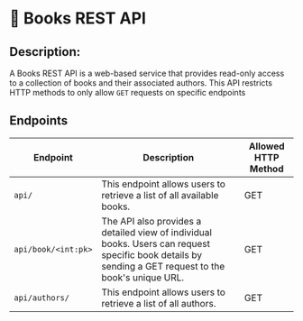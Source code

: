 # 📕 Books REST API

## Description:

A Books REST API is a web-based service that provides read-only access to a collection of books and their associated authors. This API restricts HTTP methods to only allow `GET` requests on specific endpoints

## Endpoints

| Endpoint            | Description                                                                                                                                           | Allowed HTTP Method |
| ------------------- | ----------------------------------------------------------------------------------------------------------------------------------------------------- | ------------------- |
| `api/`              | This endpoint allows users to retrieve a list of all available books.                                                                                 | GET                 |
| `api/book/<int:pk>` | The API also provides a detailed view of individual books. Users can request specific book details by sending a GET request to the book's unique URL. | GET                 |
| `api/authors/ `     | This endpoint allows users to retrieve a list of all authors.                                                                                         | GET                 |
